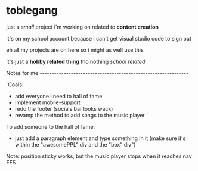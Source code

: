 # toblegang

just a *small* project i'm working on related to **content creation**

it's on my school account because i can't get visual studio code to sign out

eh all my projects are on here so i might as well use this

it's just a **hobby related thing** tho nothing *school related*

Notes for me --------------------------------------------------------------

`Goals:

* add everyone i need to hall of fame
* implement mobile-support
* redo the footer (socials bar looks wack)
* revamp the method to add songs to the music player
`

To add someone to the hall of fame:
* just add a paragraph element and type something in it
(make sure it's within the "awesomePPL" div and the "box" div")

Note: position sticky works, but the music player stops when it reaches nav FFS
